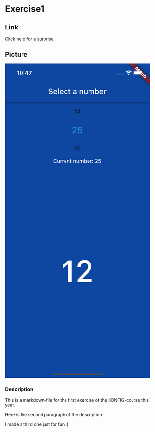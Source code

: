 # Exercise1

## Link

[Click here for a surprise](https://www.youtube.com/watch?v=dQw4w9WgXcQ)


## Picture

![Screen](screenshot.png)

### Description

This is a markdown-file for the first exercise of the KONFIG-course this year.

Here is the second paragraph of the description.

I made a third one just for fun :)
